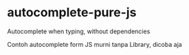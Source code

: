# autocomplete-pure-js
Autocomplete when typing, without dependencies

Contoh autocomplete form JS murni tanpa Library, dicoba aja
